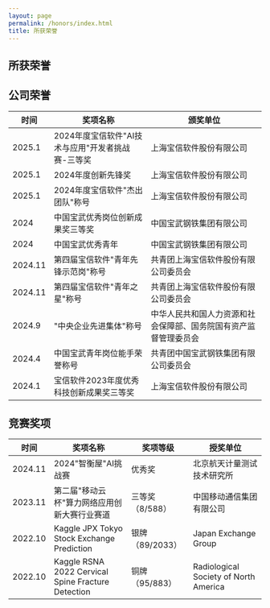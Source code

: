 ```yaml
---
layout: page
permalink: /honors/index.html
title: 所获荣誉
---
```

## 所获荣誉

## 公司荣誉
<div class="table-container">
<table>
<thead>
<tr>
<th>时间</th>
<th>奖项名称</th>
<th>颁奖单位</th>
</tr>
</thead>
<tbody>
<tr>
<td>2025.1</td>
<td>2024年度宝信软件"AI技术与应用"开发者挑战赛-三等奖</td>
<td>上海宝信软件股份有限公司</td>
</tr>
<tr>
<td>2025.1</td>
<td>2024年度创新先锋奖</td>
<td>上海宝信软件股份有限公司</td>
</tr>
<tr>
<td>2025.1</td>
<td>2024年度宝信软件"杰出团队"称号</td>
<td>上海宝信软件股份有限公司</td>
</tr>
<tr>
<td>2024</td>
<td>中国宝武优秀岗位创新成果奖三等奖</td>
<td>中国宝武钢铁集团有限公司</td>
</tr>
<tr>
<td>2024</td>
<td>中国宝武优秀青年</td>
<td>中国宝武钢铁集团有限公司</td>
</tr>
<tr>
<td>2024.11</td>
<td>第四届宝信软件"青年先锋示范岗"称号</td>
<td>共青团上海宝信软件股份有限公司委员会</td>
</tr>
<tr>
<td>2024.11</td>
<td>第四届宝信软件"青年之星"称号</td>
<td>共青团上海宝信软件股份有限公司委员会</td>
</tr>
<tr>
<td>2024.9</td>
<td>"中央企业先进集体"称号</td>
<td>中华人民共和国人力资源和社会保障部、国务院国有资产监督管理委员会</td>
</tr>
<tr>
<td>2024.4</td>
<td>中国宝武青年岗位能手荣誉称号</td>
<td>共青团中国宝武钢铁集团有限公司委员会</td>
</tr>
<tr>
<td>2024.1</td>
<td>宝信软件2023年度优秀科技创新成果奖三等奖</td>
<td>上海宝信软件股份有限公司</td>
</tr>
</tbody>
</table>
</div>

## 竞赛奖项
<div class="table-container">
<table>
<thead>
<tr>
<th>时间</th>
<th>奖项名称</th>
<th>奖项等级</th>
<th>授奖单位</th>
</tr>
</thead>
<tbody>
<tr>
<td>2024.11</td>
<td>2024"智衡屋"AI挑战赛</td>
<td>优秀奖</td>
<td>北京航天计量测试技术研究所</td>
</tr>
<tr>
<td>2023.11</td>
<td>第二届"移动云杯"算力网络应用创新大赛行业赛道</td>
<td>三等奖 （8/588）</td>
<td>中国移动通信集团有限公司</td>
</tr>
<tr>
<td>2022.10</td>
<td>Kaggle JPX Tokyo Stock Exchange Prediction</td>
<td>银牌 （89/2033）</td>
<td>Japan Exchange Group</td>
</tr>
<tr>
<td>2022.10</td>
<td>Kaggle RSNA 2022 Cervical Spine Fracture Detection</td>
<td>铜牌 （95/883）</td>
<td>Radiological Society of North America</td>
</tr>
</tbody>
</table>
</div>
